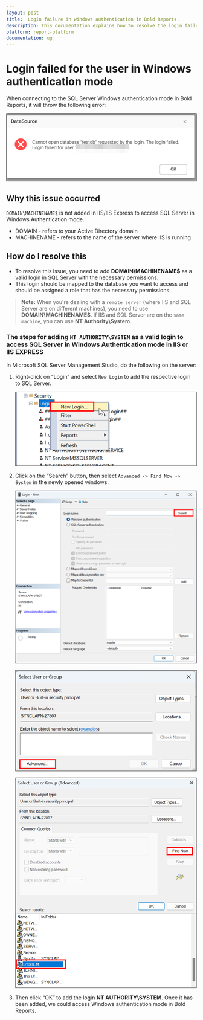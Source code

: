 ```yaml
---
layout: post
title:  Login failure in windows authentication in Bold Reports.
description: This documentation explains how to resolve the login failure in windows authentication in Bold Reports Report Server.
platform: report-platform
documentation: ug
---
```


# Login failed for the user in Windows authentication mode

When connecting to the SQL Server Windows authentication mode in Bold Reports, it will throw the following error:

![login-failed](/static/assets/on-premise/images/faq/login-failed.png)

## Why this issue occurred

`DOMAIN\MACHINENAME$` is not added in IIS/IIS Express to access SQL Server in Windows Authentication mode.

* DOMAIN - refers to your Active Directory domain
* MACHINENAME - refers to the name of the server where IIS is running

## How do I resolve this

* To resolve this issue, you need to add **DOMAIN\MACHINENAME$** as a valid login in SQL Server with the necessary permissions.
* This login should be mapped to the database you want to access and should be assigned a role that has the necessary permissions.

> **Note:** When you're dealing with a `remote server` (where IIS and SQL Server are on different machines), you need to use **DOMAIN\MACHINENAME$**. If IIS and SQL Server are on the `same machine`, you can use **NT Authority\System**.

### The steps for adding `NT AUTHORITY\SYSTEM` as a valid login to access SQL Server in Windows Authentication mode in IIS or IIS EXPRESS

In Microsoft SQL Server Management Studio, do the following on the server:

1. Right-click on “Login” and select `New Login` to add the respective login to SQL Server.

    ![new-login](/static/assets/on-premise/images/faq/add-new-login.png)

2. Click on the “Search” button, then select `Advanced -> Find Now -> System` in the newly opened windows.

    ![login-search](/static/assets/on-premise/images/faq/login-search.png)

    ![login-advanced-option](/static/assets/on-premise/images/faq/login-advanced-option.png)

    ![authority-system-add](/static/assets/on-premise/images/faq/authority-system-add.png)

3. Then click “OK” to add the login **NT AUTHORITY\SYSTEM**. Once it has been added, we could access Windows authentication mode in Bold Reports.